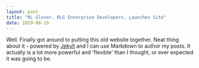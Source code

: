 ```yaml
---
layout: post
title: "RL Glover, RLG Enterprise Developers, Launches Site"
date: 2019-08-19
---
```


Well. Finally got around to putting this old website together. Neat thing about it - powered by [Jekyll](http://jekyllrb.com) and I can use Markdown to author my posts. It actually is a lot more powerful and 'flexible' than I thought, or ever expected it was going to be.
